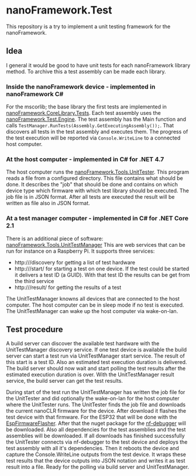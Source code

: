 # nanoFramework.Test
This repository is a try to implement a unit testing framework for the nanoFramework.
## Idea
I general it would be good to have unit tests for each nanoFramework library method. To archive this a test assembly can be made each library.
### Inside the nanoFramework device - implemented in nanoFramework C#
For the mscorlib; the base library the first tests are implemented in [nanoFramework.CoreLibrary.Tests](https://github.com/MatthiasJentsch/nanoFramework.Test/tree/master/nanoFramework.CoreLibrary.Tests). Each test assembly uses the [nanoFramework.Test.Engine](https://github.com/MatthiasJentsch/nanoFramework.Test/tree/master/nanoFramework.Test.Engine). The test assembly has the Main function and calls `TestManager.RunTests(Assembly.GetExecutingAssembly());`. That discovers all tests in the test assembly and executes them. The progress of the test execution will be reported via `Console.WriteLine` to a connected host computer.
### At the host computer - implemented in C# for .NET 4.7
The host computer runs the [nanoFramework.Tools.UnitTester](https://github.com/MatthiasJentsch/nanoFramework.Test/tree/master/nanoFramework.Tools.UnitTester). This program reads a file from a configured directory. This file contains what should be done. It describes the "job" that should be done and contains on which device type which firmware with which test library should be executed. The job file is in JSON format. After all tests are executed the result will be written as file also in JSON format.
### At a test manager computer - implemented in C# for .NET Core 2.1
There is an additional piece of software: [nanoFramework.Tools.UnitTestManager](https://github.com/MatthiasJentsch/nanoFramework.Test/tree/master/nanoFramework.Tools.UnitTestManager) This are web services that can be run for instance on a Raspberry Pi. It supports three services:
* http://<serviceHost>/discovery for getting a list of test hardware
* http://<serviceHost>/start/<deviceType> for starting a test on one device. If the test could be started it delivers a test ID (a GUID). With that test ID the results can be get from the third service
* http://<serviceHost>/result/<testID> for getting the results of a test

The UnitTestManager knowns all devices that are connected to the host computer. The host computer can be in sleep mode if no test is executed. The UnitTestManager can wake up the host computer via wake-on-lan.
## Test procedure
A build server can discover the available test hardware with the UnitTestManager discovery service. If one test device is available the build server can start a test run via UnitTestManager start service. The result of this start is a test ID. Also an estimated test execution duration is delivered. The build server should now wait and start polling the test results after the estimated execution duration is over. With the UnitTestManager result service, the build server can get the test results.

During start of the test run the UnitTestManager has written the job file for the UnitTester and did optionally the wake-on-lan for the host computer where the UnitTester runs. The UnitTester finds the job file and downloads the current nanoCLR firmware for the device. After download it flashes the test device with that firmware. For the ESP32 that will be done with the [EspFirmwareFlasher](https://github.com/nanoframework/nf-tools/tree/master/EspFirmwareFlasher). After that the nuget package for the [nf-debugger](https://github.com/nanoframework/nf-debugger) will be downloaded. Also all dependencies for the test assemblies and the test assemblies will be downloaded. If all downloads has finished successfully the UnitTester connects via nf-debugger to the test device and deploys the test assembly with all it's dependencies. Then it reboots the device and capture the Console.WriteLine outputs from the test device. It wraps these test results that the device outputs into JSON notation and writes it as test result into a file. Ready for the polling via build server and UnitTestManager.